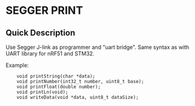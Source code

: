 # SEGGER PRINT

## Quick Description
Use Segger J-link as programmer and "uart bridge". 
Same syntax as with UART library for nRF51 and STM32.


Example:
```
	void printString(char *data);	
	void printNumber(int32_t number, uint8_t base);	
	void printFloat(double number);
	void printLn(void);	
	void writeData(void *data, uint8_t dataSize);
```

